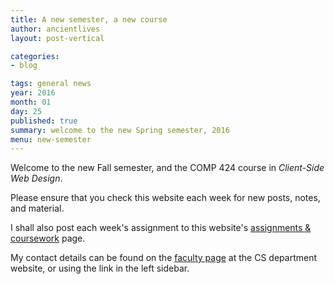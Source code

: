 ```yaml
---
title: A new semester, a new course
author: ancientlives
layout: post-vertical

categories:
- blog

tags: general news
year: 2016
month: 01
day: 25
published: true
summary: welcome to the new Spring semester, 2016
menu: new-semester
---
```


Welcome to the new Fall semester, and the COMP 424 course in *Client-Side Web Design*.

Please ensure that you check this website each week for new posts, notes, and material.

I shall also post each week's assignment to this website's [assignments & coursework](/assignments) page.

My contact details can be found on the [faculty page](http://www.luc.edu/cs/people/ftfaculty/haywardnicholas.shtml) at the CS department website, or using the link in the left sidebar.
